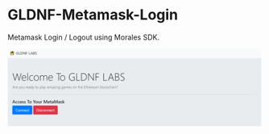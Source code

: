 # GLDNF-Metamask-Login
Metamask Login / Logout using Morales SDK. 

<img src="https://github.com/DesignisOrion/GLDNF-Metamask-Login/blob/main/img/Screenshot%20(3).png"/>

